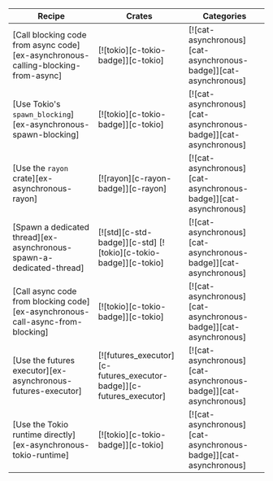 | Recipe | Crates | Categories |
|--------|--------|------------|
| [Call blocking code from async code][ex-asynchronous-calling-blocking-from-async] | [![tokio][c-tokio-badge]][c-tokio] | [![cat-asynchronous][cat-asynchronous-badge]][cat-asynchronous] |
| [Use Tokio's `spawn_blocking`][ex-asynchronous-spawn-blocking] | [![tokio][c-tokio-badge]][c-tokio] | [![cat-asynchronous][cat-asynchronous-badge]][cat-asynchronous] |
| [Use the `rayon` crate][ex-asynchronous-rayon] | [![rayon][c-rayon-badge]][c-rayon] | [![cat-asynchronous][cat-asynchronous-badge]][cat-asynchronous] |
| [Spawn a dedicated thread][ex-asynchronous-spawn-a-dedicated-thread] | [![std][c-std-badge]][c-std] [![tokio][c-tokio-badge]][c-tokio] | [![cat-asynchronous][cat-asynchronous-badge]][cat-asynchronous] |
| [Call async code from blocking code][ex-asynchronous-call-async-from-blocking] | [![tokio][c-tokio-badge]][c-tokio] | [![cat-asynchronous][cat-asynchronous-badge]][cat-asynchronous] |
| [Use the futures executor][ex-asynchronous-futures-executor] | [![futures_executor][c-futures_executor-badge]][c-futures_executor] | [![cat-asynchronous][cat-asynchronous-badge]][cat-asynchronous] |
| [Use the Tokio runtime directly][ex-asynchronous-tokio-runtime] | [![tokio][c-tokio-badge]][c-tokio] | [![cat-asynchronous][cat-asynchronous-badge]][cat-asynchronous] |

<div class="hidden">
</div>

